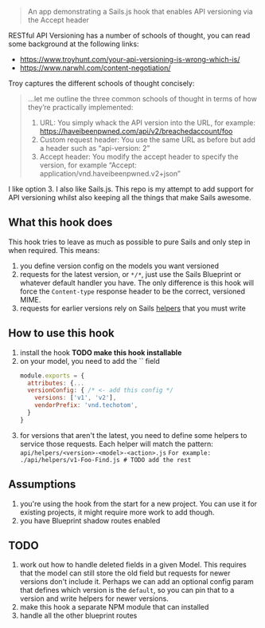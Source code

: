 > An app demonstrating a Sails.js hook that enables API versioning via the Accept header

RESTful API Versioning has a number of schools of thought, you can read some background at the following links:

 - https://www.troyhunt.com/your-api-versioning-is-wrong-which-is/
 - https://www.narwhl.com/content-negotiation/

Troy captures the different schools of thought concisely:

>...let me outline the three common schools of thought in terms of how they’re practically implemented:
>
> 1. URL: You simply whack the API version into the URL, for example: https://haveibeenpwned.com/api/v2/breachedaccount/foo
> 1. Custom request header: You use the same URL as before but add a header such as “api-version: 2”
> 1. Accept header: You modify the accept header to specify the version, for example “Accept: application/vnd.haveibeenpwned.v2+json”

I like option 3. I also like Sails.js. This repo is my attempt to add support for API versioning whilst also keeping all the things that make Sails awesome.

## What this hook does
This hook tries to leave as much as possible to pure Sails and only step in when required. This means:

 1. you define version config on the models you want versioned
 1. requests for the latest version, or `*/*`, just use the Sails Blueprint or whatever default handler you have. The only difference is this hook will force the `Content-type` response header to be the correct, versioned MIME.
 1. requests for earlier versions rely on Sails [helpers](https://sailsjs.com/documentation/concepts/helpers) that you must write

## How to use this hook

 1. install the hook **TODO make this hook installable**
 1. on your model, you need to add the `` field
    ```js
    module.exports = {
      attributes: {...
      versionConfig: { /* <- add this config */
        versions: ['v1', 'v2'],
        vendorPrefix: 'vnd.techotom',
      }
    }
    ```
  1. for versions that aren't the latest, you need to define some helpers to service those requests. Each helper will match the pattern: `api/helpers/<version>-<model>-<action>.js`
    ```
    For example:
    ./api/helpers/v1-Foo-Find.js
    # TODO add the rest
    ```

## Assumptions
 1. you're using the hook from the start for a new project. You can use it for existing projects, it might require more work to add though.
 1. you have Blueprint shadow routes enabled

## TODO
 1. work out how to handle deleted fields in a given Model. This requires that the model can still store the old field but requests for newer versions don't include it. Perhaps we can add an optional config param that defines which version is the `default`, so you can pin that to a version and write helpers for newer versions.
 1. make this hook a separate NPM module that can installed
 1. handle all the other blueprint routes
